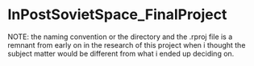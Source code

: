 # InPostSovietSpace_FinalProject

NOTE: the naming convention or the directory and the .rproj file is a remnant from early on in the research of this project when i thought the subject matter would be different from what i ended up deciding on.

